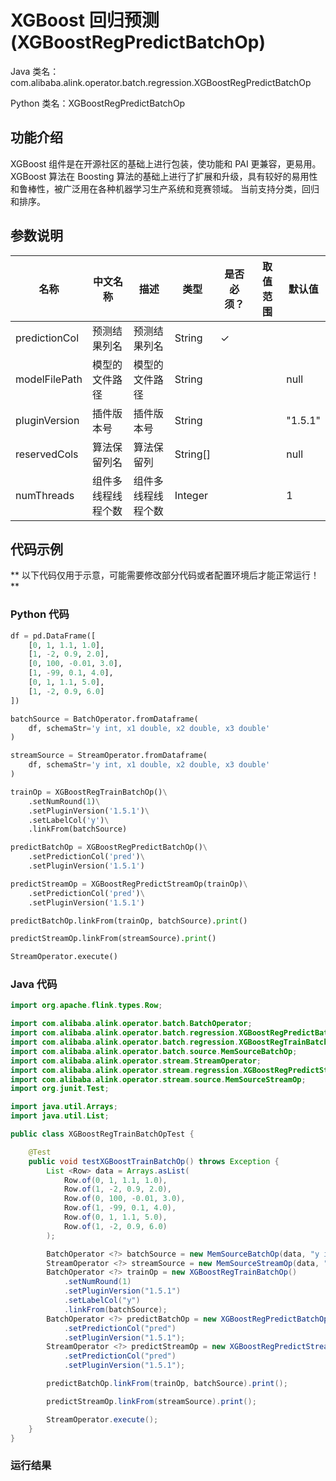 # XGBoost 回归预测 (XGBoostRegPredictBatchOp)
Java 类名：com.alibaba.alink.operator.batch.regression.XGBoostRegPredictBatchOp

Python 类名：XGBoostRegPredictBatchOp


## 功能介绍
XGBoost 组件是在开源社区的基础上进行包装，使功能和 PAI 更兼容，更易用。
XGBoost 算法在 Boosting 算法的基础上进行了扩展和升级，具有较好的易用性和鲁棒性，被广泛用在各种机器学习生产系统和竞赛领域。
当前支持分类，回归和排序。

## 参数说明

| 名称 | 中文名称 | 描述 | 类型 | 是否必须？ | 取值范围 | 默认值 |
| --- | --- | --- | --- | --- | --- | --- |
| predictionCol | 预测结果列名 | 预测结果列名 | String | ✓ |  |  |
| modelFilePath | 模型的文件路径 | 模型的文件路径 | String |  |  | null |
| pluginVersion | 插件版本号 | 插件版本号 | String |  |  | "1.5.1" |
| reservedCols | 算法保留列名 | 算法保留列 | String[] |  |  | null |
| numThreads | 组件多线程线程个数 | 组件多线程线程个数 | Integer |  |  | 1 |

## 代码示例

** 以下代码仅用于示意，可能需要修改部分代码或者配置环境后才能正常运行！**

### Python 代码

```python
df = pd.DataFrame([
    [0, 1, 1.1, 1.0],
    [1, -2, 0.9, 2.0],
    [0, 100, -0.01, 3.0],
    [1, -99, 0.1, 4.0],
    [0, 1, 1.1, 5.0],
    [1, -2, 0.9, 6.0]
])

batchSource = BatchOperator.fromDataframe(
    df, schemaStr='y int, x1 double, x2 double, x3 double'
)

streamSource = StreamOperator.fromDataframe(
    df, schemaStr='y int, x1 double, x2 double, x3 double'
)

trainOp = XGBoostRegTrainBatchOp()\
    .setNumRound(1)\
    .setPluginVersion('1.5.1')\
    .setLabelCol('y')\
    .linkFrom(batchSource)

predictBatchOp = XGBoostRegPredictBatchOp()\
    .setPredictionCol('pred')\
    .setPluginVersion('1.5.1')

predictStreamOp = XGBoostRegPredictStreamOp(trainOp)\
    .setPredictionCol('pred')\
    .setPluginVersion('1.5.1')

predictBatchOp.linkFrom(trainOp, batchSource).print()

predictStreamOp.linkFrom(streamSource).print()

StreamOperator.execute()
```

### Java 代码
```java
import org.apache.flink.types.Row;

import com.alibaba.alink.operator.batch.BatchOperator;
import com.alibaba.alink.operator.batch.regression.XGBoostRegPredictBatchOp;
import com.alibaba.alink.operator.batch.regression.XGBoostRegTrainBatchOp;
import com.alibaba.alink.operator.batch.source.MemSourceBatchOp;
import com.alibaba.alink.operator.stream.StreamOperator;
import com.alibaba.alink.operator.stream.regression.XGBoostRegPredictStreamOp;
import com.alibaba.alink.operator.stream.source.MemSourceStreamOp;
import org.junit.Test;

import java.util.Arrays;
import java.util.List;

public class XGBoostRegTrainBatchOpTest {

	@Test
	public void testXGBoostTrainBatchOp() throws Exception {
		List <Row> data = Arrays.asList(
			Row.of(0, 1, 1.1, 1.0),
			Row.of(1, -2, 0.9, 2.0),
			Row.of(0, 100, -0.01, 3.0),
			Row.of(1, -99, 0.1, 4.0),
			Row.of(0, 1, 1.1, 5.0),
			Row.of(1, -2, 0.9, 6.0)
		);

		BatchOperator <?> batchSource = new MemSourceBatchOp(data, "y int, x1 int, x2 double, x3 double");
		StreamOperator <?> streamSource = new MemSourceStreamOp(data, "y int, x1 int, x2 double, x3 double");
		BatchOperator <?> trainOp = new XGBoostRegTrainBatchOp()
			.setNumRound(1)
			.setPluginVersion("1.5.1")
			.setLabelCol("y")
			.linkFrom(batchSource);
		BatchOperator <?> predictBatchOp = new XGBoostRegPredictBatchOp()
			.setPredictionCol("pred")
			.setPluginVersion("1.5.1");
		StreamOperator <?> predictStreamOp = new XGBoostRegPredictStreamOp(trainOp)
			.setPredictionCol("pred")
			.setPluginVersion("1.5.1");

		predictBatchOp.linkFrom(trainOp, batchSource).print();

		predictStreamOp.linkFrom(streamSource).print();

		StreamOperator.execute();
	}
}
```
### 运行结果
